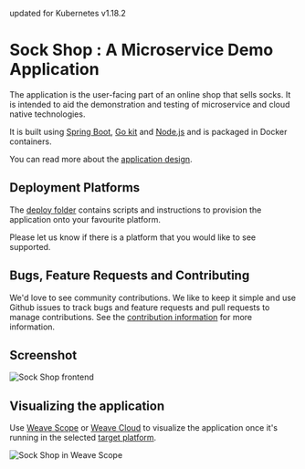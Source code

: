 updated for Kubernetes v1.18.2

# Sock Shop : A Microservice Demo Application

The application is the user-facing part of an online shop that sells socks. It is intended to aid the demonstration and testing of microservice and cloud native technologies.

It is built using [Spring Boot](http://projects.spring.io/spring-boot/), [Go kit](http://gokit.io) and [Node.js](https://nodejs.org/) and is packaged in Docker containers.

You can read more about the [application design](./internal-docs/design.md).

## Deployment Platforms

The [deploy folder](./deploy/) contains scripts and instructions to provision the application onto your favourite platform. 

Please let us know if there is a platform that you would like to see supported.

## Bugs, Feature Requests and Contributing

We'd love to see community contributions. We like to keep it simple and use Github issues to track bugs and feature requests and pull requests to manage contributions. See the [contribution information](.github/CONTRIBUTING.md) for more information.

## Screenshot

![Sock Shop frontend](https://github.com/microservices-demo/microservices-demo.github.io/raw/master/assets/sockshop-frontend.png)

## Visualizing the application

Use [Weave Scope](http://weave.works/products/weave-scope/) or [Weave Cloud](http://cloud.weave.works/) to visualize the application once it's running in the selected [target platform](./deploy/).

![Sock Shop in Weave Scope](https://github.com/microservices-demo/microservices-demo.github.io/raw/master/assets/sockshop-scope.png)

## 
